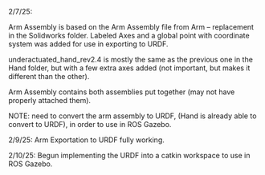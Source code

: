 2/7/25:

Arm Assembly is based on the Arm Assembly file from Arm – replacement in the Solidworks folder. Labeled Axes and a global point with coordinate system was added for use in exporting to URDF.

underactuated_hand_rev2.4 is mostly the same as the previous one in the Hand folder, but with a few extra axes added (not important, but makes it different than the other).

Arm Assembly contains both assemblies put together (may not have properly attached them).

NOTE: need to convert the arm assembly to URDF, (Hand is already able to convert to URDF), in order to use in ROS Gazebo.

2/9/25:
Arm Exportation to URDF fully working.

2/10/25:
Begun implementing the URDF into a catkin workspace to use in ROS Gazebo.
